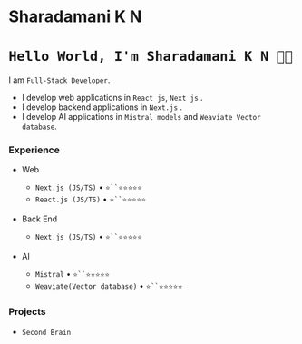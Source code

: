 # Sharadamani K N 
<!--
**thanmayi0610/thanmayijr ** is a ✨ _special_ ✨ repository because its `README.md` (this file) appears on your GitHub profile.
-->
# `Hello World, I'm Sharadamani K N 👋🏽`

I am  `Full-Stack Developer`. 
* I develop web applications in  `React js`, `Next js` .
* I develop backend applications  in `Next.js` .
* I develop AI applications in `Mistral models` and `Weaviate Vector database`.

### Experience

- Web
  
 
  -  `Next.js (JS/TS)` • `⭐``⭐️⭐️⭐️⭐️⭐️`
  -   `React.js (JS/TS)` • `⭐``⭐️⭐️⭐️⭐️⭐️`
    

- Back End
  - `Next.js (JS/TS)` • `⭐``⭐️⭐️⭐️⭐️⭐️`
  
 
- AI
  - `Mistral` • `⭐``⭐️⭐️⭐️⭐️⭐️`
  - `Weaviate(Vector database)` • `⭐``⭐️⭐️⭐️⭐️⭐️`

### Projects
- `Second Brain`
